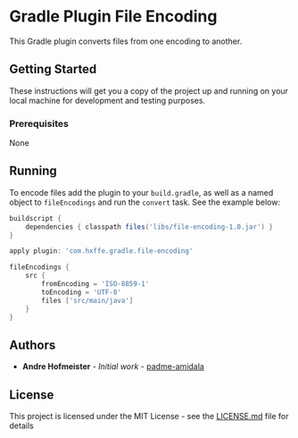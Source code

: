 # Gradle Plugin File Encoding

This Gradle plugin converts files from one encoding to another.

## Getting Started

These instructions will get you a copy of the project up and running on your local machine for development and testing purposes.

### Prerequisites

None

## Running

To encode files add the plugin to your `build.gradle`, as well as a named object to `fileEncodings` and run the `convert` task. See the example below:

```gradle
buildscript {
	dependencies { classpath files('libs/file-encoding-1.0.jar') }
}

apply plugin: 'com.hxffe.gradle.file-encoding'

fileEncodings {
	src {
		fromEncoding = 'ISO-8859-1'
		toEncoding = 'UTF-8'
		files ['src/main/java']
	}
}
```

## Authors

* **Andre Hofmeister** - *Initial work* - [padme-amidala](https://github.com/padme-amidala/)

## License

This project is licensed under the MIT License - see the [LICENSE.md](LICENSE.md) file for details
